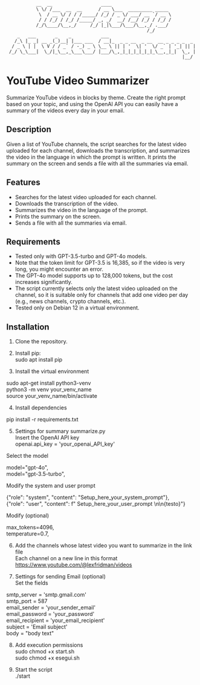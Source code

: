                __  __                  ____
               \ \/ /___  __  __      / __ \___  _________ _____ 
                \  / __ \/ / / /_____/ /_/ / _ \/ ___/ __ `/ __ \
                / / /_/ / /_/ /_____/ _, _/  __/ /__/ /_/ / /_/ /
               /_/\____/\__,_/     /_/ |_|\___/\___/\__,_/ .___/ 
                                                        /_/      
        _   ___       _    _           ___
       /_\ |_ _| __ _(_)__| |___ ___  / __|_  _ _ __  _ __  __ _ _ _ _  _ 
      / _ \ | |  \ V / / _` / -_) _ \ \__ \ || | '  \| '  \/ _` | '_| || |
     /_/ \_\___|  \_/|_\__,_\___\___/ |___/\_,_|_|_|_|_|_|_\__,_|_|  \_, |
                                                                     |__/ 

# YouTube Video Summarizer

Summarize YouTube videos in blocks by theme. Create the right prompt based on your topic, and using the OpenAI API you can easily have a summary of the videos every day in your email.

## Description

Given a list of YouTube channels, the script searches for the latest video uploaded for each channel, downloads the transcription, and summarizes the video in the language in which the prompt is written. It prints the summary on the screen and sends a file with all the summaries via email.

## Features

- Searches for the latest video uploaded for each channel.
- Downloads the transcription of the video.
- Summarizes the video in the language of the prompt.
- Prints the summary on the screen.
- Sends a file with all the summaries via email.

## Requirements

- Tested only with GPT-3.5-turbo and GPT-4o models.
- Note that the token limit for GPT-3.5 is 16,385, so if the video is very long, you might encounter an error.
- The GPT-4o model supports up to 128,000 tokens, but the cost increases significantly.
- The script currently selects only the latest video uploaded on the channel, so it is suitable only for channels that add one video per day (e.g., news channels, crypto channels, etc.).
- Tested only on Debian 12 in a virtual environment.

## Installation

1. Clone the repository.

2. Install pip:<br>
   sudo apt install pip

3. Install the virtual environment<br>

  sudo apt-get install python3-venv<br>
  python3 -m venv your_venv_name<br>
  source your_venv_name/bin/activate<br>

4. Install dependencies<br>

  pip install -r requirements.txt<br>

5. Settings for summary summarize.py<br>
  Insert the OpenAI API key<br>
  openai.api_key = 'your_openai_API_key'<br>

  Select the model<br>

  model="gpt-4o",<br>
  model="gpt-3.5-turbo",<br>

  Modify the system and user prompt<br>

  {"role": "system", "content": "Setup_here_your_system_prompt"},<br>
  {"role": "user", "content": f" Setup_here_your_user_prompt \n\n{testo}"}<br>

  Modify (optional)<br>

  max_tokens=4096,<br>
  temperature=0.7,<br>

6. Add the channels whose latest video you want to summarize in the link file<br>
  Each channel on a new line in this format<br>
  https://www.youtube.com/@lexfridman/videos<br>

7. Settings for sending Email (optional)<br>
  Set the fields<br>

  smtp_server = 'smtp.gmail.com'<br>
  smtp_port = 587<br>
  email_sender = 'your_sender_email'<br>
  email_password = 'your_password'<br>
  email_recipient = 'your_email_recipient'<br>
  subject = 'Email subject'<br>
  body = "body text"<br>

8. Add execution permissions<br>
  sudo chmod +x start.sh<br>
  sudo chmod +x esegui.sh<br>

9. Start the script<br>
  ./start<br>



